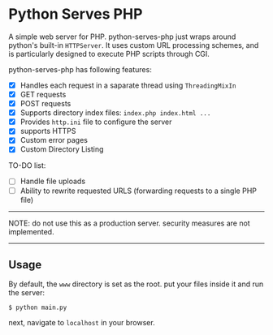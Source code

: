 # Python Serves PHP
A simple web server for PHP. python-serves-php just wraps around python's built-in `HTTPServer`.
It uses custom URL processing schemes, and is particularly designed to execute PHP scripts through CGI.

python-serves-php has following features:

- [x] Handles each request in a saparate thread using `ThreadingMixIn`
- [x] GET requests
- [x] POST requests
- [x] Supports directory index files: `index.php index.html ...`
- [x] Provides `http.ini` file to configure the server
- [x] supports HTTPS
- [x] Custom error pages
- [x] Custom Directory Listing

TO-DO list:

- [ ] Handle file uploads
- [ ] Ability to rewrite requested URLS (forwarding requests to a single PHP file)

___
NOTE: do not use this as a production server. security measures are not implemented.
___

## Usage
By default, the `www` directory is set as the root. put your files inside it and run the server:

`$ python main.py`

next, navigate to `localhost` in your browser.


